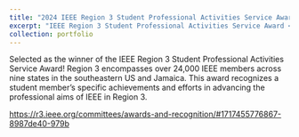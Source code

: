 ```yaml
---
title: "2024 IEEE Region 3 Student Professional Activities Service Award"
excerpt: "IEEE Region 3 Student Professional Activities Service Award <br/><img src='/images/IEEE_R3.pdf' width='500' height='300'>"
collection: portfolio
---
```


Selected as the winner of the IEEE Region 3 Student Professional Activities Service Award! Region 3 encompasses over 24,000 IEEE members across nine states in the southeastern US and Jamaica. This award recognizes a student member’s specific achievements and efforts in advancing the professional aims of IEEE in Region 3.

https://r3.ieee.org/committees/awards-and-recognition/#1717455776867-8987de40-979b
